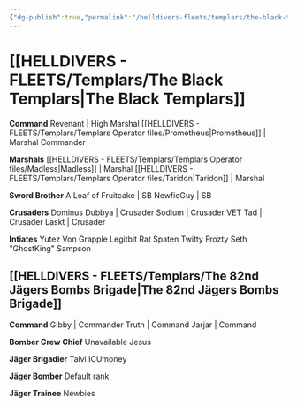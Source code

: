```yaml
---
{"dg-publish":true,"permalink":"/helldivers-fleets/templars/the-black-templars-coc-simplified/","noteIcon":"","created":"2024-03-25T19:29:59.168+01:00","updated":"2024-03-25T19:43:24.318+01:00"}
---
```



# [[HELLDIVERS - FLEETS/Templars/The Black Templars\|The Black Templars]]

**Command**
	Revenant | High Marshal
	[[HELLDIVERS - FLEETS/Templars/Templars Operator files/Prometheus\|Prometheus]] | Marshal Commander

**Marshals**
	[[HELLDIVERS - FLEETS/Templars/Templars Operator files/Madless\|Madless]] | Marshal
	[[HELLDIVERS - FLEETS/Templars/Templars Operator files/Taridon\|Taridon]] | Marshal

**Sword Brother**
	A Loaf of Fruitcake | SB
	NewfieGuy | SB

**Crusaders**
	Dominus Dubbya | Crusader
	Sodium | Crusader
	VET Tad | Crusader
	Laskt | Crusader

**Intiates**
	Yutez 
	Von Grapple 
	Legitbit
    Rat
    Spaten Twitty
    Frozty 
    Seth "GhostKing" Sampson

##  [[HELLDIVERS - FLEETS/Templars/The 82nd Jägers Bombs Brigade\|The 82nd Jägers Bombs Brigade]]

**Command**
	Gibby | Commander
	Truth | Command
	Jarjar | Command

**Bomber Crew Chief**
	Unavailable
	Jesus

**Jäger Brigadier**
	Talvi
	ICUmoney

**Jäger Bomber**
	Default rank

**Jäger Trainee**
	Newbies
